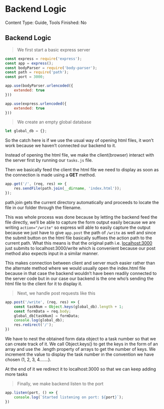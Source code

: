 # Backend Logic

Content Type: Guide, Tools
Finished: No

## Backend Logic

> We first start a basic express server
> 

```jsx
const express = require('express');
const app = express();
const bodyParser = require('body-parser');
const path = require('path');
const port = 3000;

app.use(bodyParser.urlencoded({
    extended: true
}))

app.use(express.urlencoded({
    extended: true
}))
```

> We create an empty global database
> 

```jsx
let global_db = {};
```

So the catch here is if we use the usual way of opening html files, it won’t work because we haven’t connected our backend to it.

Instead of opening the html file, we make the client(browser) interact with the server first by running our `tasks.js` file.

Then we basically feed the client the html file we need to display as soon as the connection is made using a **GET** method.

```jsx
app.get('/', (req, res) => {
    res.sendFile(path.join(__dirname, 'index.html'));
});
```

path.join gets the current directory automatically and proceeds to locate the file in our folder through the filename.

This was whole process was done because by letting the backend feed the file directly, we’ll be able to capture the form output easily because we are writing `action="/write"` so express will able to easily capture the output because we just have to give `app.post` the path of `/write` as well and since the submit button on the html file basically suffixes the action path to the current path. What this means is that the original path i.e. [localhost:3000](http://localhost:3000) just submits to localhost:3000/write which is convenient because our post method also expects input in a similar manner.

This makes connection between client and server much easier rather than the alternate method where we would usually open the index.html file because in that case the backend wouldn’t have been readily connected to the server code but in our case our backend is the one who’s sending the html file to the client for it to display it.

> Next, we handle post requests like this
> 

```jsx
app.post('/write', (req, res) => {
    const taskNum = Object.keys(global_db).length + 1;
    const formData = req.body;
    global_db[taskNum] = formData;
    console.log(global_db);
    res.redirect('/');
})
```

We have to nest the obtained form data object to a task number so that we can create track of it. We call Object.keys() to get the keys in the form of an array and use the .length property of arrays to get the number of keys. We increment the value to display the task number in the convention we have chosen (1, 2, 3, 4…….).

At the end of it we redirect it to localhost:3000 so that we can keep adding more tasks

> Finally, we make backend listen to the port
> 

```jsx
app.listen(port, () => {
    console.log(`Started listening on port: ${port}`);
})
```
